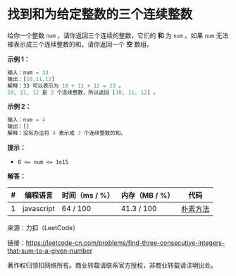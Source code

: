 # 找到和为给定整数的三个连续整数

给你一个整数 `num` ，请你返回三个连续的整数，它们的 **和** 为 `num` 。如果 `num` 无法被表示成三个连续整数的和，请你返回一个 **空** 数组。

**示例 1：**

``` javascript
输入：num = 33
输出：[10,11,12]
解释：33 可以表示为 10 + 11 + 12 = 33 。
10, 11, 12 是 3 个连续整数，所以返回 [10, 11, 12] 。
```

**示例 2：**

``` javascript
输入：num = 4
输出：[]
解释：没有办法将 4 表示成 3 个连续整数的和。
```

**提示：**

- `0 <= num <= 1e15`

**解答：**

**#**|**编程语言**|**时间（ms / %）**|**内存（MB / %）**|**代码**
--|--|--|--|--
1|javascript|64 / 100|41.3 / 100|[朴素方法](./javascript/ac_v1.js)

来源：力扣（LeetCode）

链接：https://leetcode-cn.com/problems/find-three-consecutive-integers-that-sum-to-a-given-number

著作权归领扣网络所有。商业转载请联系官方授权，非商业转载请注明出处。
